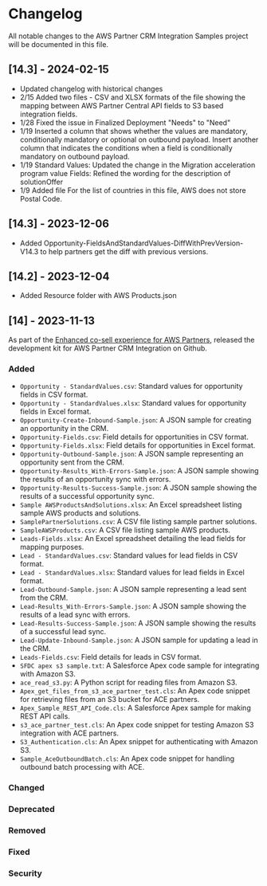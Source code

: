 # Changelog

All notable changes to the AWS Partner CRM Integration Samples project will be documented in this file.

## [14.3] - 2024-02-15
- Updated changelog with historical changes
- 2/15 Added two files - CSV and XLSX formats of the file showing the mapping between AWS Partner Central API fields to S3 based integration fields.
- 1/28 Fixed the issue in Finalized Deployment "Needs" to "Need"
- 1/19 Inserted a column that shows whether the values are mandatory, conditionally mandatory or optional on outbound payload. Insert another column that indicates the conditions when a field is conditionally mandatory on outbound payload.
- 1/19 Standard Values: Updated the change in the Migration acceleration program value
Fields: Refined the wording for the description of solutionOffer
- 1/9 Added file For the list of countries in this file, AWS does not store Postal Code.

## [14.3] - 2023-12-06
- Added Opportunity-FieldsAndStandardValues-DiffWithPrevVersion-V14.3 to help partners get the diff with previous versions.

## [14.2] - 2023-12-04
- Added Resource folder with AWS Products.json

## [14] - 2023-11-13
As part of the [Enhanced co-sell experience for AWS Partners](https://aws.amazon.com/new/about-aws/whats-new/2023/11/enhanced-co-sell-experience-aws-partners/), released the development kit for AWS Partner CRM Integration on Github.

### Added

- `Opportunity - StandardValues.csv`: Standard values for opportunity fields in CSV format.
- `Opportunity - StandardValues.xlsx`: Standard values for opportunity fields in Excel format.
- `Opportunity-Create-Inbound-Sample.json`: A JSON sample for creating an opportunity in the CRM.
- `Opportunity-Fields.csv`: Field details for opportunities in CSV format.
- `Opportunity-Fields.xlsx`: Field details for opportunities in Excel format.
- `Opportunity-Outbound-Sample.json`: A JSON sample representing an opportunity sent from the CRM.
- `Opportunity-Results_With-Errors-Sample.json`: A JSON sample showing the results of an opportunity sync with errors.
- `Opportunity-Results-Success-Sample.json`: A JSON sample showing the results of a successful opportunity sync.
- `Sample AWSProductsAndSolutions.xlsx`: An Excel spreadsheet listing sample AWS products and solutions.
- `SamplePartnerSolutions.csv`: A CSV file listing sample partner solutions.
- `SampleAWSProducts.csv`: A CSV file listing sample AWS products.
- `Leads-Fields.xlsx`: An Excel spreadsheet detailing the lead fields for mapping purposes.
- `Lead - StandardValues.csv`: Standard values for lead fields in CSV format.
- `Lead - StandardValues.xlsx`: Standard values for lead fields in Excel format.
- `Lead-Outbound-Sample.json`: A JSON sample representing a lead sent from the CRM.
- `Lead-Results_With-Errors-Sample.json`: A JSON sample showing the results of a lead sync with errors.
- `Lead-Results-Success-Sample.json`: A JSON sample showing the results of a successful lead sync.
- `Lead-Update-Inbound-Sample.json`: A JSON sample for updating a lead in the CRM.
- `Leads-Fields.csv`: Field details for leads in CSV format.
- `SFDC apex s3 sample.txt`: A Salesforce Apex code sample for integrating with Amazon S3.
- `ace_read_s3.py`: A Python script for reading files from Amazon S3.
- `Apex_get_files_from_s3_ace_partner_test.cls`: An Apex code snippet for retrieving files from an S3 bucket for ACE partners.
- `Apex_Sample_REST_API_Code.cls`: A Salesforce Apex sample for making REST API calls.
- `s3_ace_partner_test.cls`: An Apex code snippet for testing Amazon S3 integration with ACE partners.
- `S3_Authentication.cls`: An Apex snippet for authenticating with Amazon S3.
- `Sample_AceOutboundBatch.cls`: An Apex code snippet for handling outbound batch processing with ACE.

### Changed

### Deprecated

### Removed

### Fixed

### Security

[v14]: https://github.com/aws-samples/aws-partner-crm-integration-samples/releases/tag/v14
[v14.2]: https://github.com/aws-samples/aws-partner-crm-integration-samples/releases/tag/v14.2
[v14.3]: https://github.com/aws-samples/aws-partner-crm-integration-samples/releases/tag/v14.3
